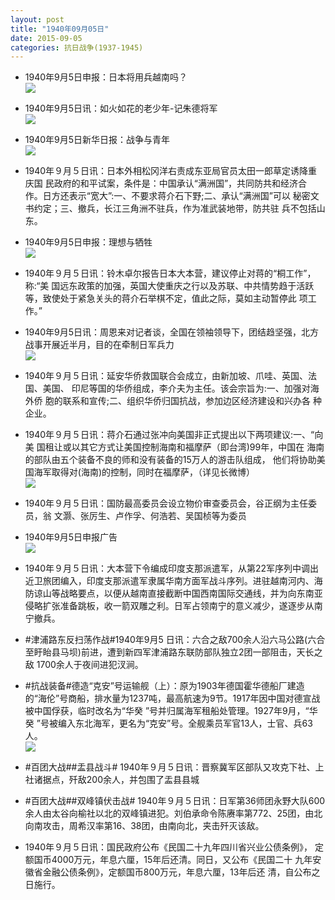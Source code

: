 ```yaml
---
layout: post
title: "1940年09月05日"
date: 2015-09-05
categories: 抗日战争(1937-1945)
---
```


<meta name="referrer" content="no-referrer" />

- 1940年9月5日申报：日本将用兵越南吗？ <br/><img src="https://ww2.sinaimg.cn/large/aca367d8jw1evt3gndeb0j20n40xr7n5.jpg" />

- 1940年9月5日讯：如火如花的老少年-记朱德将军 <br/><img src="https://ww1.sinaimg.cn/large/aca367d8jw1evt1q77kvsj20kv17t16a.jpg" />

- 1940年9月5日新华日报：战争与青年 <br/><img src="https://ww1.sinaimg.cn/large/aca367d8jw1evrzkqi1ptj211r0hpn3y.jpg" />

- 1940年９月５日讯：日本外相松冈洋右责成东亚局官员太田一郎草定诱降重庆国 民政府的和平试案，条件是：中国承认“满洲国”，共同防共和经济合 作。日方还表示“宽大”:一、不要求蒋介石下野;二、承认“满洲国”可以 秘密文书约定；三、撤兵，长江三角洲不驻兵，作为准武装地带，防共驻 兵不包括山东。 

- 1940年9月5日申报：理想与牺牲 <br/><img src="https://ww2.sinaimg.cn/large/aca367d8jw1evrxublappj20nb0xx1bq.jpg" />

- 1940年９月５日讯：铃木卓尔报告日本大本营，建议停止对蒋的“桐工作”，称:“美 国远东政策的加强，英国大使重庆之行以及苏联、中共情势趋于活跃 等，致使处于紧急关头的蒋介石举棋不定，值此之际，莫如主动暂停此 项工作。” 

- 1940年9月5日讯：周恩来对记者谈，全国在领袖领导下，团结趋坚强，北方战事开展近半月，目的在牵制日军兵力 <br/><img src="https://ww2.sinaimg.cn/large/aca367d8jw1evrw3wct2wj20cw0dnq5a.jpg" />

- 1940年９月５日讯：延安华侨救国联合会成立，由新加坡、爪哇、英国、法国、美国、 印尼等国的华侨组成，李介夫为主任。该会宗旨为:一、加强对海外侨 胞的联系和宣传;二、组织华侨归国抗战，参加边区经济建设和兴办各 种企业。 

- 1940年９月５日讯：蒋介石通过张冲向美国非正式提出以下两项建议:一、“向美 国租让或以其它方式让美国控制海南和福摩萨（即台湾)99年，中国在 海南的部队由五个装备不良的师和没有装备的15万人的游击队组成， 他们将协助美国海军取得对(海南)的控制，同时在福摩萨，（详见长微博） <br/><img src="https://ww3.sinaimg.cn/large/aca367d8jw1evrtsp5cklj20c80bxgn5.jpg" />

- 1940年９月５日讯：国防最高委员会设立物价审查委员会，谷正纲为主任委员，翁 文灏、张厉生、卢作孚、何浩若、吴国桢等为委员 

- 1940年9月5日申报广告 <br/><img src="https://ww3.sinaimg.cn/large/aca367d8jw1evri8hyggoj20pa0hhtde.jpg" />

- 1940年９月５日讯：大本营下令编成印度支那派遣军，从第22军序列中调出近卫旅团编入，印度支那派遣军隶属华南方面军战斗序列。进驻越南河内、海防谅山等战略要点，以便从越南直接截断中国西南国际交通线，并为向东南亚侵略扩张准备跳板，收一箭双雕之利。日军占领南宁的意义减少，遂逐步从南宁撤兵。 

- #津浦路东反扫荡作战#1940年9月5 日讯：六合之敌700余人沿六马公路(六合至盱眙县马坝)前进，遭到新四军津浦路东联防部队独立2团一部阻击，天长之敌 1700余人于夜间进犯汊涧。 

- #抗战装备#德造“克安”号运输舰（上）：原为1903年德国霍华德船厂建造的“海伦”号商船，排水量为1237吨，最高航速为9节。1917年因中国对德宣战被中国俘获，临时改名为“华癸 ”号并归属海军租船处管理。1927年9月，“华癸 ”号被编入东北海军，更名为“克安”号。全舰乘员军官13人，士官、兵63人。  <br/><img src="https://ww1.sinaimg.cn/large/aca367d8jw1evrcgf0aswj20b4068t99.jpg" />

- #百团大战##盂县战斗# 1940年９月５日讯：晋察冀军区部队又攻克下社、上社诸据点，歼敌200余人，并包围了盂县县城 

- #百团大战##双峰镇伏击战# 1940年９月５日讯：日军第36师团永野大队600余人由太谷向榆社以北的双峰镇进犯。刘伯承命令陈赓率第772、25团，由北向南攻击，周希汉率第16、38团，由南向北，夹击歼灭该敌。 

- 1940年９月５日讯：国民政府公布《民国二十九年四川省兴业公债条例》， 定额国币4000万元，年息六厘，15年后还清。同日，又公布《民国二十 九年安徽省金融公债条例》，定额国币800万元，年息六厘，13年后还 清，自公布之日施行。 

